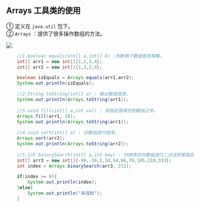 ## Arrays 工具类的使用

① 定义在 `java.util` 包下。  
② `Arrays` ：提供了很多操作数组的方法。

![](https://cdn.gxmnzl.xyz//img/202206061707406.png)

```java
	//1.boolean equals(int[] a,int[] b) :判断两个数组是否相等。
	int[] arr1 = new int[]{1,2,3,4};
	int[] arr2 = new int[]{1,3,2,4};

	boolean isEquals = Arrays.equals(arr1,arr2);
	System.out.println(isEquals);

	//2.String toString(int[] a) : 输出数组信息。
	System.out.println(Arrays.toString(arr1));
			
	//3.void fill(int[] a,int val) : 将指定值填充到数组之中。
	Arrays.fill(arr1, 10);
	System.out.println(Arrays.toString(arr1));
		
	//4.void sort(int[] a) : 对数组进行排序。
	Arrays.sort(arr2);
	System.out.println(Arrays.toString(arr2));
			
	//5.int binarySearch(int[] a,int key) : 对排序后的数组进行二分法检索指定的值。
	int[] arr3 = new int[]{-98,-34,2,34,54,66,79,105,210,333};
	int index = Arrays.binarySearch(arr3, 211);

	if(index >= 0){
		System.out.println(index);
	}else{
		System.out.println("未找到");
	}		
```

